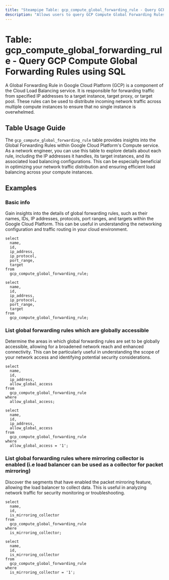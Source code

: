 ```yaml
---
title: "Steampipe Table: gcp_compute_global_forwarding_rule - Query GCP Compute Global Forwarding Rules using SQL"
description: "Allows users to query GCP Compute Global Forwarding Rules, providing insights into network traffic routing and load balancing configurations."
---
```


# Table: gcp_compute_global_forwarding_rule - Query GCP Compute Global Forwarding Rules using SQL

A Global Forwarding Rule in Google Cloud Platform (GCP) is a component of the Cloud Load Balancing service. It is responsible for forwarding traffic from specified IP addresses to a target instance, target proxy, or target pool. These rules can be used to distribute incoming network traffic across multiple compute instances to ensure that no single instance is overwhelmed.

## Table Usage Guide

The `gcp_compute_global_forwarding_rule` table provides insights into the Global Forwarding Rules within Google Cloud Platform's Compute service. As a network engineer, you can use this table to explore details about each rule, including the IP addresses it handles, its target instances, and its associated load balancing configurations. This can be especially beneficial in optimizing your network traffic distribution and ensuring efficient load balancing across your compute instances.

## Examples

### Basic info
Gain insights into the details of global forwarding rules, such as their names, IDs, IP addresses, protocols, port ranges, and targets within the Google Cloud Platform. This can be useful in understanding the networking configuration and traffic routing in your cloud environment.

```sql+postgres
select
  name,
  id,
  ip_address,
  ip_protocol,
  port_range,
  target
from
  gcp_compute_global_forwarding_rule;
```

```sql+sqlite
select
  name,
  id,
  ip_address,
  ip_protocol,
  port_range,
  target
from
  gcp_compute_global_forwarding_rule;
```

### List global forwarding rules which are globally accessible
Determine the areas in which global forwarding rules are set to be globally accessible, allowing for a broadened network reach and enhanced connectivity. This can be particularly useful in understanding the scope of your network access and identifying potential security considerations.

```sql+postgres
select
  name,
  id,
  ip_address,
  allow_global_access
from
  gcp_compute_global_forwarding_rule
where
  allow_global_access;
```

```sql+sqlite
select
  name,
  id,
  ip_address,
  allow_global_access
from
  gcp_compute_global_forwarding_rule
where
  allow_global_access = '1';
```

### List global forwarding rules where mirroring collector is enabled (i.e load balancer can be used as a collector for packet mirroring)
Discover the segments that have enabled the packet mirroring feature, allowing the load balancer to collect data. This is useful in analyzing network traffic for security monitoring or troubleshooting.

```sql+postgres
select
  name,
  id,
  is_mirroring_collector
from
  gcp_compute_global_forwarding_rule
where
  is_mirroring_collector;
```

```sql+sqlite
select
  name,
  id,
  is_mirroring_collector
from
  gcp_compute_global_forwarding_rule
where
  is_mirroring_collector = '1';
```